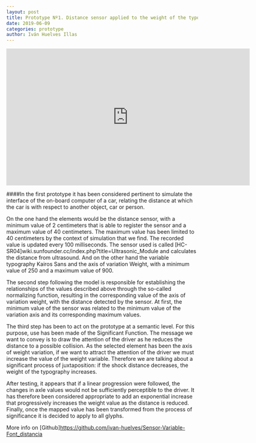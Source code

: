 ```yaml
---
layout: post
title: Prototype Nº1. Distance sensor applied to the weight of the typography on the control panel of a car
date: 2019-06-09
categories: prototype
author: Iván Huelves Illas
---
```

<iframe src="https://player.vimeo.com/video/341418395?h=d803adb875" width="640" height="360" frameborder="0" allow="autoplay; fullscreen; picture-in-picture" allowfullscreen></iframe>

####In the first prototype it has been considered pertinent to simulate the interface of the on-board computer of a car, relating the distance at which the car is with respect to another object, car or person.

On the one hand the elements would be the distance sensor, with a minimum value of 2 centimeters that is able to register the sensor and a maximum value of 40 centimeters. The maximum value has been limited to 40 centimeters by the context of simulation that we find. The recorded value is updated every 100 milliseconds. The sensor used is called [HC-SR04]wiki.sunfounder.cc/index.php?title=Ultrasonic_Module and calculates the distance from ultrasound. And on the other hand the variable typography Kairos Sans and the axis of variation Weight, with a minimum value of 250 and a maximum value of 900.

The second step following the model is responsible for establishing the relationships of the values described above through the so-called normalizing function, resulting in the corresponding value of the axis of variation weight, with the distance detected by the sensor. At first, the minimum value of the sensor was related to the minimum value of the variation axis and its corresponding maximum values.

The third step has been to act on the prototype at a semantic level. For this purpose, use has been made of the Significant Function. The message we want to convey is to draw the attention of the driver as he reduces the distance to a possible collision. As the selected element has been the axis of weight variation, if we want to attract the attention of the driver we must increase the value of the weight variable. Therefore we are talking about a significant process of juxtaposition: if the shock distance decreases, the weight of the typography increases.

After testing, it appears that if a linear progression were followed, the changes in axle values would not be sufficiently perceptible to the driver. It has therefore been considered appropriate to add an exponential increase that progressively increases the weight value as the distance is reduced. Finally, once the mapped value has been transformed from the process of significance it is decided to apply to all glyphs.

More info on [Github]https://github.com/ivan-huelves/Sensor-Variable-Font_distancia
